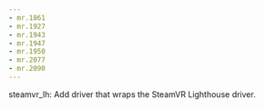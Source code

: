 ```yaml
---
- mr.1861
- mr.1927
- mr.1943
- mr.1947
- mr.1950
- mr.2077
- mr.2090
---
```


steamvr_lh: Add driver that wraps the SteamVR Lighthouse driver.
